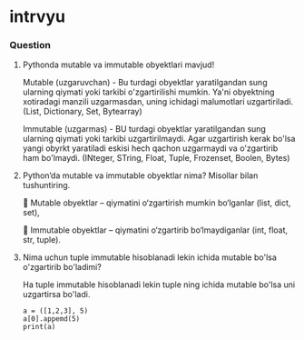 # intrvyu

### Question


1. Pythonda mutable va immutable obyektlari mavjud!
    
    Mutable (uzgaruvchan) - Bu turdagi obyektlar yaratilgandan sung ularning qiymati yoki tarkibi o'zgartirilishi mumkin. Ya'ni obyektning xotiradagi manzili uzgarmasdan, uning ichidagi malumotlari uzgartiriladi.
    (List, Dictionary, Set, Bytearray)

    Immutable (uzgarmas) - BU turdagi obyektlar yaratilgandan sung ularning qiymati yoki tarkibi uzgartirilmaydi. Agar uzgartirish kerak bo'lsa yangi obyrkt yaratiladi eskisi hech qachon uzgarmaydi va o'zgartirib ham bo'lmaydi.
    (INteger, STring, Float, Tuple, Frozenset, Boolen, Bytes)

2. Python’da mutable va immutable obyektlar nima? Misollar bilan tushuntiring.

    🔹 Mutable obyektlar – qiymatini o‘zgartirish mumkin bo‘lganlar (list, dict, set),

    🔹 Immutable obyektlar – qiymatini o‘zgartirib bo‘lmaydiganlar (int, float, str, tuple).

3. Nima uchun tuple immutable hisoblanadi lekin ichida mutable bo'lsa o'zgartirib bo'ladimi?

    Ha tuple immutable hisoblanadi lekin tuple ning ichida mutable bo'lsa uni uzgartirsa bo'ladi.
    ```
    a = ([1,2,3], 5)
    a[0].appemd(5)
    print(a)
    ```